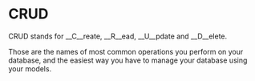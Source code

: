 # CRUD
CRUD stands for __C__reate, __R__ead, __U__pdate and __D__elete.

Those are the names of most common operations you perform on your database, 
and the easiest way you have to manage your database using your models.
